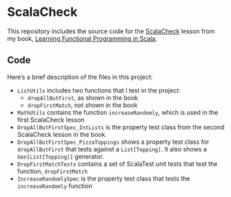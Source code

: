 # ScalaCheck

This repository includes the source code for the 
[ScalaCheck](https://www.scalacheck.org/) lesson from my book, 
[Learning Functional Programming in 
Scala](https://alvinalexander.com/scala/learning-functional-programming-in-scala-book).


## Code

Here’s a brief description of the files in this project:

- `ListUtils` includes two functions that I test in the project:
    - `dropAllButFirst`, as shown in the book
    - `dropFirstMatch`, not shown in the book
- `MathUtils` contains the function `increaseRandomly`, which is used in the first ScalaCheck lesson
- `DropAllButFirstSpec_IntLists` is the property test class from the second ScalaCheck lesson in the book.
- `DropAllButFirstSpec_PizzaToppings` shows a property test class for `dropAllButFirst` that tests against a `List[Topping]`. It also shows a `Gen[List[Topping]]` generator.
- `DropFirstMatchTests` contains a set of ScalaTest unit tests that test the function, `dropFirstMatch`
- `IncreaseRandomlySpec` is the property test class that tests the `increaseRandomly` function


